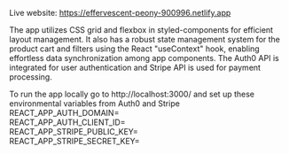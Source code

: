 Live website: https://effervescent-peony-900996.netlify.app

The app utilizes CSS grid and flexbox in styled-components for efficient layout management. It also has a robust state management system for the product cart and filters using the React "useContext" hook, enabling effortless data synchronization among app components. The Auth0 API is integrated for user authentication and Stripe API is used for payment processing. 

To run the app locally go to http://localhost:3000/ and set up these environmental variables from Auth0 and Stripe
<br/>REACT_APP_AUTH_DOMAIN=
<br/>REACT_APP_AUTH_CLIENT_ID=
<br/>REACT_APP_STRIPE_PUBLIC_KEY=
<br/>REACT_APP_STRIPE_SECRET_KEY=
